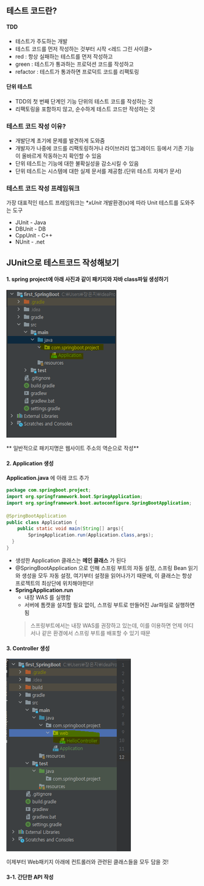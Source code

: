 ## 테스트 코드란?
#### TDD
* 테스트가 주도하는 개발
* 테스트 코드를 먼저 작성하는 것부터 시작
<레드 그린 사이클>
* red : 항상 실패하는 테스트를 먼저 작성하고
* green : 테스트가 통과하는 프로덕션 코드를 작성하고
* refactor : 테스트가 통과하면 프로덕트 코드를 리팩토링

#### 단위 테스트
* TDD의 첫 번째 단계인 기능 단위의 테스트 코드를 작성하는 것
* 리팩토링을 포함하지 않고, 순수하게 테스트 코드만 작성하는 것


### 테스트 코드 작성 이유?
* 개발단계 초기에 문제를 발견하게 도와줌
* 개발자가 나중에 코드를 리팩토링하거나 라이브러리 업그레이드 등에서 기존 기능이 올바르게 작동하는지 확인할 수 있음
* 단위 테스트는 기능에 대한 불확실성을 감소시킬 수 있음
* 단위 테스트는 시스템에 대한 실제 문서를 제공함.(단위 테스트 자체가 문서)


### 테스트 코드 작성 프레임워크
가장 대표적인 테스트 프레임워크는 **xUnit*
개발환경(x)에 따라 Unit 테스트를 도와주는 도구
* JUnit - Java
* DBUnit - DB
* CppUnit - C++
* NUnit - .net


## JUnit으로 테스트코드 작성해보기

#### 1. spring project에 아래 사진과 같이 패키지와 자바 class파일 생성하기
![패키지생성](https://github.com/smeil123/CS_Study/blob/master/image/패키지생성.PNG)

** 일반적으로 패키지명은 웹사이트 주소의 역순으로 작성**

#### 2. Application 생성

**Application.java** 에 아래 코드 추가
```java
package com.springboot.project;  
import org.springframework.boot.SpringApplication;  
import org.springframework.boot.autoconfigure.SpringBootApplication;  
  
@SpringBootApplication  
public class Application {  
    public static void main(String[] args){  
        SpringApplication.run(Application.class,args);  
  }  
}
```
* 생성한 Application 클래스는 **메인 클래스** 가 된다
* @SpringBootApplication 으로 인해 스프링 부트의 자동 설정, 스프링 Bean 읽기와 생성을 모두 자동 설정, 여기부터 설정을 읽어나가기 때문에, 이 클래스는 항상 프로젝트의 최상단에 위치해야한다!
* **SpringApplication.run**
	* 내장 WAS 를 실행함
	* 서버에 톰캣을 설치할 필요 없이, 스프링 부트로 만들어진 Jar파일로 실행하면 됨
	> 스프링부트에서는 내장 WAS를 권장하고 있는데, 이를 이용하면 언제 어디서나 같은 환경에서 스프링 부트를 배포할 수 있기 때문

#### 3. Controller 생성
![컨트롤러생성](https://github.com/smeil123/CS_Study/blob/master/image/컨트롤러생성.PNG)

이제부터 Web패키지 아래에 컨트롤러와 관련된 클래스들을 모두 담을 것!

#### 3-1. 간단한 API 작성

<!--stackedit_data:
eyJoaXN0b3J5IjpbLTE0ODk1MDc3ODYsMTMxMTQ1NTc1OV19
-->